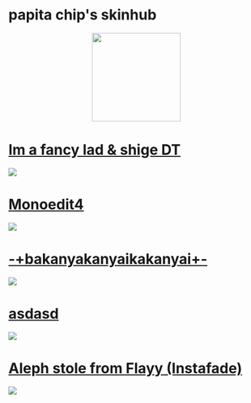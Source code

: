 # papita chip's skinhub
<p align="center">
  <a href="https://osu.ppy.sh/users/22564933">
       <img src="https://a.ppy.sh/22564933"  
       width="175"
       height="175"></a>
<br>

# [Im a fancy lad & shige DT](https://github.com/agutin727/Catamarca-skins/blob/main/players/papita%20chip/im%20a%20fancy%20lad%20%26%20shige%20DT.osk)
[![](https://osu.ppy.sh/ss/19446335/e609)](https://github.com/agutin727/Catamarca-skins/blob/main/players/papita%20chip/im%20a%20fancy%20lad%20%26%20shige%20DT.osk)

# [Monoedit4](https://github.com/agutin727/Catamarca-skins/blob/main/players/papita%20chip/Monoedit4.osk)
[![](https://osu.ppy.sh/ss/19446338/819d)](https://github.com/agutin727/Catamarca-skins/blob/main/players/papita%20chip/Monoedit4.osk)

# [-+bakanyakanyaikakanyai+-](https://github.com/agutin727/Catamarca-skins/blob/main/players/papita%20chip/-%2Bbakanyakanyaikakanyai%2B-.osk)
[![](https://osu.ppy.sh/ss/19446367/8fa8)](https://github.com/agutin727/Catamarca-skins/blob/main/players/papita%20chip/-%2Bbakanyakanyaikakanyai%2B-.osk)

# [asdasd](https://github.com/agutin727/Catamarca-skins/blob/main/players/papita%20chip/asdasd.osk)
[![](https://osu.ppy.sh/ss/19508723/be2e)](https://github.com/agutin727/Catamarca-skins/blob/main/players/papita%20chip/asdasd.osk)

# [Aleph stole from Flayy (Instafade)](https://github.com/agutin727/Catamarca-skins/blob/main/players/papita%20chip/Aleph%20stole%20from%20Flayy%20(Instafade).osk)
[![](https://osu.ppy.sh/ss/19508725/13ff)](https://github.com/agutin727/Catamarca-skins/blob/main/players/papita%20chip/Aleph%20stole%20from%20Flayy%20(Instafade).osk)
